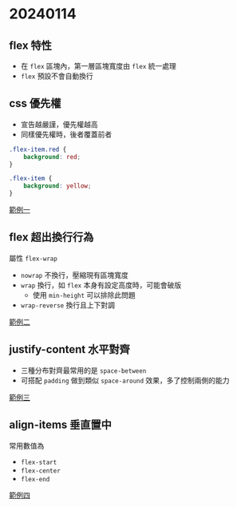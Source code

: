 # 20240114

## flex 特性

- 在 `flex` 區塊內，第一層區塊寬度由 `flex` 統一處理
- `flex` 預設不會自動換行

## css 優先權

- 宣告越嚴謹，優先權越高
- 同樣優先權時，後者覆蓋前者

```css
.flex-item.red {
    background: red;
}

.flex-item {
    background: yellow;
}
```

[範例一](flex-1.html)

## flex 超出換行行為

屬性 `flex-wrap`

- `nowrap` 不換行，壓縮現有區塊寬度
- `wrap` 換行，如 `flex` 本身有設定高度時，可能會破版
    - 使用 `min-height` 可以排除此問題
- `wrap-reverse` 換行且上下對調

[範例二](flex-2.html)


## justify-content 水平對齊

- 三種分布對齊最常用的是 `space-between`
- 可搭配 `padding` 做到類似 `space-around` 效果，多了控制兩側的能力

[範例三](flex-3.html)

## align-items 垂直置中

常用數值為

- `flex-start`
- `flex-center`
- `flex-end`

[範例四](flex-4.html)